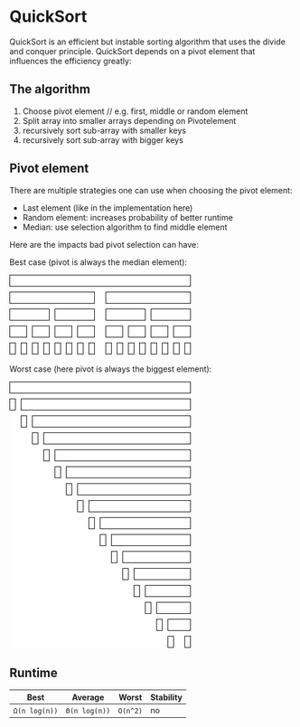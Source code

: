 # QuickSort
QuickSort is an efficient but instable sorting algorithm that uses the divide and conquer principle.
QuickSort depends on a pivot element that influences the efficiency greatly:

## The algorithm
1. Choose pivot element // e.g. first, middle or random element
2. Split array into smaller arrays depending on Pivotelement
3. recursively sort sub-array with smaller keys
3. recursively sort sub-array with bigger keys

## Pivot element
There are multiple strategies one can use when choosing the pivot element:

- Last element (like in the implementation here)
- Random element: increases probability of better runtime
- Median: use selection algorithm to find middle element

Here are the impacts bad pivot selection can have:

Best case (pivot is always the median element):

![](../../../../docs/QuickSortBestCase.png)

Worst case (here pivot is always the biggest element):

![](../../../../docs/QuickSortworstCase.png)

## Runtime

| Best | Average | Worst | Stability |
|----|----|----|----|
| `Ω(n log(n))` | `Θ(n log(n))` | `O(n^2)` | no |
